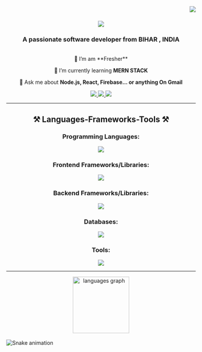 <img align="right" src="https://visitor-badge.laobi.icu/badge?page_id=santukumar01.santukumar01" />

<h1 align="center">
    <img src="https://readme-typing-svg.herokuapp.com/?font=Righteous&size=35&center=true&vCenter=true&width=500&height=70&duration=3000&lines=Hi+There!+👋;+I'm+Santu+Kumar!;" />
</h1>

<h3 align="center">A passionate software developer from BIHAR , INDIA</h3>


<br/>

<div align="center">
 🔭 I’m am **Fresher**
 
 🌱 I’m currently learning **MERN STACK**

💬 Ask me about **Node.js, React, Firebase... or anything On Gmail**
 </div>


 </div>
<div align="center"> 
  <a href="mailto:santuku67@gmail.com">
    <img src="https://img.shields.io/badge/Gmail-333333?style=for-the-badge&logo=gmail&logoColor=red" />
  </a>
  <a href="https://www.linkedin.com/in/santu-kumar/" target="_blank">
    <img src="https://img.shields.io/badge/LinkedIn-0077B5?style=for-the-badge&logo=linkedin&logoColor=white" target="_blank" />
  </a>
  <a href="https://santukumar.onrender.com/" target="_blank">
     <img src="https://img.shields.io/badge/Portfolio-FF5722?style=for-the-badge&logo=todoist&logoColor=white" target="_blank" />
  </a>
</div>
 <hr/>

<h2 align="center">⚒️ Languages-Frameworks-Tools ⚒️</h2>
<div align="center">
    <h3>Programming Languages:</h3>
    <img src="https://skillicons.dev/icons?i=c,cpp,java,javascript,html,css" />
</div>

<div align="center">
    <h3>Frontend Frameworks/Libraries:</h3>
    <img src="https://skillicons.dev/icons?i=react,bootstrap,tailwind,mui" />
</div>

<div align="center">
    <h3>Backend Frameworks/Libraries:</h3>
    <img src="https://skillicons.dev/icons?i=nodejs,express" />
</div>

<div align="center">
    <h3>Databases:</h3>
    <img src="https://skillicons.dev/icons?i=mongodb,firebase" />
</div>

<div align="center">
    <h3>Tools:</h3>
    <img src="https://skillicons.dev/icons?i=vscode,github,git" />
</div>

<hr/>


<div align="center">
  <img src="https://github-readme-stats.vercel.app/api/top-langs?username=santukumar01&locale=en&hide_title=false&layout=compact&card_width=320&langs_count=5&theme=dracula&hide_border=false" height="150" alt="languages graph"  />
</div>


<br clear="both">

<img src="https://raw.githubusercontent.com/maurodesouza/maurodesouza/output/snake.svg" alt="Snake animation" />

###
